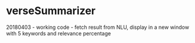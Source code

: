 # verseSummarizer
20180403 - working code - fetch result from NLU, display in a new window with 5 keywords and relevance percentage
